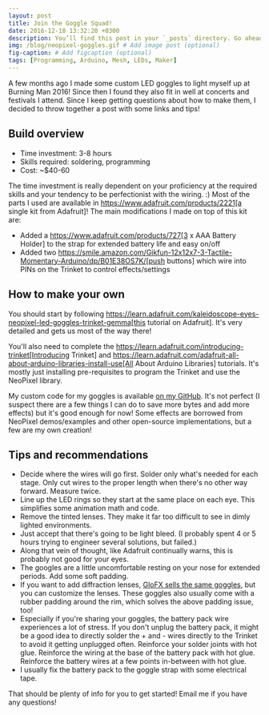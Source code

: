 ```yaml
---
layout: post
title: Join the Goggle Squad!
date: 2016-12-18 13:32:20 +0300
description: You’ll find this post in your `_posts` directory. Go ahead and edit it and re-build the site to see your changes. # Add post description (optional)
img: /blog/neopixel-goggles.gif # Add image post (optional)
fig-caption: # Add figcaption (optional)
tags: [Programming, Arduino, Mesh, LEDs, Maker]
---
```


A few months ago I made some custom LED goggles to light myself up at Burning Man 2016!  Since then I found they also fit in well at concerts and festivals I attend.  Since I keep getting questions about how to make them, I decided to throw together a post with some links and tips!

## Build overview

* Time investment: 3-8 hours
* Skills required: soldering, programming
* Cost: ~$40-60

The time investment is really dependent on your proficiency at the required skills and your tendency to be perfectionist with the wiring. :)
Most of the parts I used are available in https://www.adafruit.com/products/2221[a single kit from Adafruit]!  The main modifications I made on top of this kit are:

* Added a https://www.adafruit.com/products/727[3 x AAA Battery Holder] to the strap for extended battery life and easy on/off
* Added two https://smile.amazon.com/Gikfun-12x12x7-3-Tactile-Momentary-Arduino/dp/B01E38OS7K/[push buttons] which wire into PINs on the Trinket to control effects/settings

## How to make your own
You should start by following https://learn.adafruit.com/kaleidoscope-eyes-neopixel-led-goggles-trinket-gemma[this tutorial on Adafruit].  It's very detailed and gets us most of the way there!

You'll also need to complete the https://learn.adafruit.com/introducing-trinket[Introducing Trinket] and https://learn.adafruit.com/adafruit-all-about-arduino-libraries-install-use[All About Arduino Libraries] tutorials.  It's mostly just installing pre-requisites to program the Trinket and use the NeoPixel library.

My custom code for my goggles is available [on my GitHub](https://github.com/rorosaurus/neopixel-goggles).  It's not perfect (I suspect there are a few things I can do to save more bytes and add more effects) but it's good enough for now!  Some effects are borrowed from NeoPixel demos/examples and other open-source implementations, but a few are my own creation!

## Tips and recommendations

* Decide where the wires will go first.  Solder only what's needed for each stage.  Only cut wires to the proper length when there's no other way forward.  Measure twice.
* Line up the LED rings so they start at the same place on each eye.  This simplifies some animation math and code.
* Remove the tinted lenses.  They make it far too difficult to see in dimly lighted environments.
* Just accept that there's going to be light bleed.  (I probably spent 4 or 5 hours trying to engineer several solutions, but failed.)
* Along that vein of thought, like Adafruit continually warns, this is probably not good for your eyes.
* The googles are a little uncomfortable resting on your nose for extended periods.  Add some soft padding.
* If you want to add diffraction lenses, [GloFX sells the same goggles](https://glofx.com/diffraction-kaleidoscope-glasses/goggles/), but you can customize the lenses.  These goggles also usually come with a rubber padding around the rim, which solves the above padding issue, too!
* Especially if you're sharing your goggles, the battery pack wire experiences a lot of stress.  If you don't unplug the battery pack, it might be a good idea to directly solder the + and - wires directly to the Trinket to avoid it getting unplugged often.  Reinforce your solder joints with hot glue.  Reinforce the wiring at the base of the battery pack with hot glue.  Reinforce the battery wires at a few points in-between with hot glue.
* I usually fix the battery pack to the goggle strap with some electrical tape.

That should be plenty of info for you to get started!  Email me if you have any questions!
